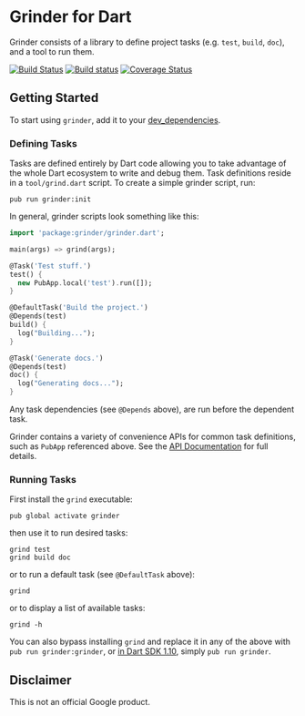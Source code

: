 # Grinder for Dart

Grinder consists of a library to define project tasks (e.g. `test`,
`build`, `doc`), and a tool to run them.

[![Build Status](https://travis-ci.org/google/grinder.dart.svg?branch=master)](https://travis-ci.org/google/grinder.dart)
[![Build status](https://ci.appveyor.com/api/projects/status/rxskyfnov8evqwib/branch/master?svg=true)](https://ci.appveyor.com/project/devoncarew/grinder-dart/branch/master)
[![Coverage Status](https://img.shields.io/coveralls/google/grinder.dart.svg)](https://coveralls.io/r/google/grinder.dart)

## Getting Started

To start using `grinder`, add it to your [dev_dependencies](https://www.dartlang.org/tools/pub/dependencies.html#dev-dependencies).

### Defining Tasks

Tasks are defined entirely by Dart code allowing you to take advantage of
the whole Dart ecosystem to write and debug them.  Task definitions reside
in a `tool/grind.dart` script. To create a simple grinder script, run:

```shell
pub run grinder:init
```

In general, grinder scripts look something like this:

```dart
import 'package:grinder/grinder.dart';

main(args) => grind(args);

@Task('Test stuff.')
test() {
  new PubApp.local('test').run([]);
}

@DefaultTask('Build the project.')
@Depends(test)
build() {
  log("Building...");
}

@Task('Generate docs.')
@Depends(test)
doc() {
  log("Generating docs...");
}
```

Any task dependencies (see `@Depends` above), are run before the dependent task.

Grinder contains a variety of convenience APIs for common task definitions, such as
`PubApp` referenced above.  See the [API Documentation](http://www.dartdocs.org/documentation/grinder/latest) for full details.

### Running Tasks

First install the `grind` executable:

```shell
pub global activate grinder
```

then use it to run desired tasks:

```shell
grind test
grind build doc
```

or to run a default task (see `@DefaultTask` above):

```shell
grind
```

or to display a list of available tasks:

```shell
grind -h
```

You can also bypass installing `grind` and replace it in any of the above
with `pub run grinder:grinder`, or [in Dart SDK 1.10](http://dartbug.com/22129), simply `pub run grinder`.

## Disclaimer

This is not an official Google product.
